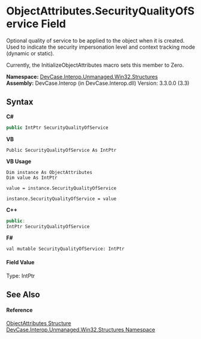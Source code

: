 # ObjectAttributes.SecurityQualityOfService Field
 

Optional quality of service to be applied to the object when it is created. Used to indicate the security impersonation level and context tracking mode (dynamic or static). 

 Currently, the InitializeObjectAttributes macro sets this member to Zero.

**Namespace:**&nbsp;<a href="N_DevCase_Interop_Unmanaged_Win32_Structures">DevCase.Interop.Unmanaged.Win32.Structures</a><br />**Assembly:**&nbsp;DevCase.Interop (in DevCase.Interop.dll) Version: 3.3.0.0 (3.3)

## Syntax

**C#**<br />
``` C#
public IntPtr SecurityQualityOfService
```

**VB**<br />
``` VB
Public SecurityQualityOfService As IntPtr
```

**VB Usage**<br />
``` VB Usage
Dim instance As ObjectAttributes
Dim value As IntPtr

value = instance.SecurityQualityOfService

instance.SecurityQualityOfService = value
```

**C++**<br />
``` C++
public:
IntPtr SecurityQualityOfService
```

**F#**<br />
``` F#
val mutable SecurityQualityOfService: IntPtr
```


#### Field Value
Type: IntPtr

## See Also


#### Reference
<a href="T_DevCase_Interop_Unmanaged_Win32_Structures_ObjectAttributes">ObjectAttributes Structure</a><br /><a href="N_DevCase_Interop_Unmanaged_Win32_Structures">DevCase.Interop.Unmanaged.Win32.Structures Namespace</a><br />